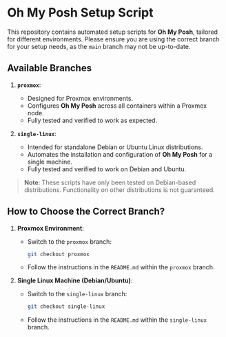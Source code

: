 # Oh My Posh Setup Script

This repository contains automated setup scripts for **Oh My Posh**, tailored for different environments. Please ensure you are using the correct branch for your setup needs, as the `main` branch may not be up-to-date.

## Available Branches

1. **`proxmox`**:
   - Designed for Proxmox environments.
   - Configures **Oh My Posh** across all containers within a Proxmox node.
   - Fully tested and verified to work as expected.

2. **`single-linux`**:
   - Intended for standalone Debian or Ubuntu Linux distributions.
   - Automates the installation and configuration of **Oh My Posh** for a single machine.
   - Fully tested and verified to work on Debian and Ubuntu.

> **Note**: These scripts have only been tested on Debian-based distributions. Functionality on other distributions is not guaranteed.

## How to Choose the Correct Branch?

1. **Proxmox Environment**:
   - Switch to the `proxmox` branch:
     ```bash
     git checkout proxmox
     ```
   - Follow the instructions in the `README.md` within the `proxmox` branch.

2. **Single Linux Machine (Debian/Ubuntu)**:
   - Switch to the `single-linux` branch:
     ```bash
     git checkout single-linux
     ```
   - Follow the instructions in the `README.md` within the `single-linux` branch.
